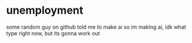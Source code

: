# unemployment
some random guy on github told me to make ai so im making ai, idk what type right now, but its gonna work out
